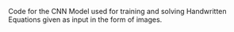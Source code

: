 Code for the CNN Model used for training and solving Handwritten Equations given as input in the form of images. 
